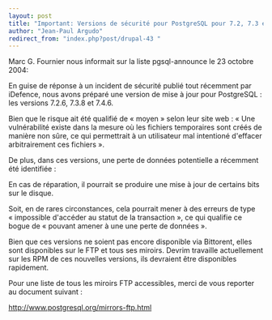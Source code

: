 ```yaml
---
layout: post
title: "Important: Versions de sécurité pour PostgreSQL pour 7.2, 7.3 et 7.4!"
author: "Jean-Paul Argudo"
redirect_from: "index.php?post/drupal-43 "
---
```




<p>Marc G. Fournier nous informait sur la liste pgsql-announce le 23 octobre 2004:</p>

<p>

En guise de réponse à un incident de sécurité publié tout récemment par iDefence, nous avons préparé une version de mise à jour pour PostgreSQL&nbsp;: les versions 7.2.6, 7.3.8 et 7.4.6.</p>

<p>

Bien que le risque ait été qualifié de «&nbsp;moyen&nbsp;» selon leur site web&nbsp;: «&nbsp;Une vulnérabilité existe dans la mesure où les fichiers temporaires sont créés de manière non sûre, ce qui permettrait à un utilisateur mal intentioné d'effacer arbitrairement ces fichiers&nbsp;».</p>

<p>

De plus, dans ces versions, une perte de données potentielle a récemment été identifiée&nbsp;:<br />

En cas de réparation, il pourrait se produire une mise à jour de certains bits sur le disque.<br />

Soit, en de rares circonstances, cela pourrait mener à des erreurs de type «&nbsp;impossible d'accéder au statut de la transaction&nbsp;», ce qui qualifie ce bogue de «&nbsp;pouvant amener à une une perte de données&nbsp;».</p>

<p>

Bien que ces versions ne soient pas encore disponible via Bittorent, elles sont disponibles sur le FTP et tous ses miroirs. Devrim travaille actuellement sur les RPM de ces nouvelles versions, ils devraient être disponibles rapidement.

</p>

<p>

Pour une liste de tous les miroirs FTP accessibles, merci de vous reporter au document suivant&nbsp;:<br />

<a href="http://www.postgresql.org/mirrors-ftp.html">http://www.postgresql.org/mirrors-ftp.html</a>

</p>